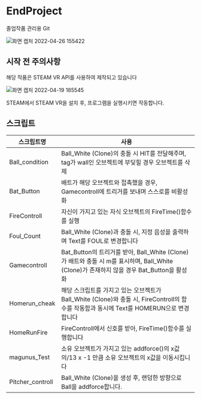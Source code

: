 # EndProject
졸업작품 관리용 Git

![화면 캡처 2022-04-26 155422](https://user-images.githubusercontent.com/103991146/165240716-050c47a3-21bf-4318-b6ac-66ead6d80dad.png)

## 시작 전 주의사항

해당 작품은 STEAM VR API를 사용하여 제작되고 있습니다


![화면 캡처 2022-04-19 185545](https://user-images.githubusercontent.com/103991146/165240778-06766a46-1d95-4375-b7f1-29383e52d5f3.png)

STEAM에서 STEAM VR을 설치 후, 프로그램을 실행시키면 작동합니다.
### 


##  스크립트

| 스크립트명 | 사용 |
| ------ |----------- |
| Ball_condition | Ball_White (Clone)의 충돌 시 HIT를 전달해주며, tag가 wall인 오브젝트에 부딪힐 경우 오브젝트를 삭제 |
| Bat_Button | 배트가 해당 오브젝트와 접촉했을 경우, Gamecontroll에 트리거를 보내며 스스로를 비활성화|
| FireControll | 자신이 가지고 있는 자식 오브젝트의 FireTime()함수를 실행 |
| Foul_Count | Ball_White (Clone)과 충돌 시, 지정 음성을 출력하며 Text를 FOUL로 변경합니다 |
| Gamecontroll | Bat_Button의 트리거를 받아, Ball_White (Clone)가 배트와 충돌 시 m를 표시하며, Ball_White (Clone)가 존재하지 않을 경우 Bat_Button을 활성화|
| Homerun_cheak | 해당 스크립트를 가지고 있는 오브젝트가 Ball_White (Clone)와 충돌 시, FireControll의 함수를 작동함과 동시에 Text를 HOMERUN으로 변경합니다 |
| HomeRunFire | FireControll에서 신호를 받아, FireTime()함수를 실행합니다 |
| magunus_Test | 소유 오브젝트가 가지고 있는 addforce()의 x값의/13 x -1 만큼 소유 오브젝트의 x값을 이동시킵니다 |
| Pitcher_controll | Ball_White (Clone)을 생성 후, 랜덤한 방향으로 Ball을 addforce합니다. |
